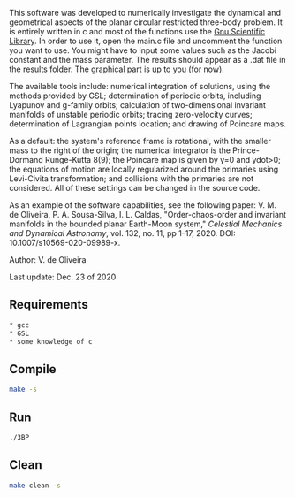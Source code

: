 This software was developed to numerically investigate the dynamical and geometrical aspects of the planar circular restricted three-body problem. It is entirely written in c and most of the functions use the [Gnu Scientific Library](https://www.gnu.org/software/gsl/). In order to use it, open the main.c file and uncomment the function you want to use. You might have to input some values such as the Jacobi constant and the mass parameter. The results should appear as a .dat file in the results folder. The graphical part is up to you (for now).

The available tools include: numerical integration of solutions, using the methods provided by GSL; determination of periodic orbits, including Lyapunov and g-family orbits; calculation of two-dimensional invariant manifolds of unstable periodic orbits; tracing zero-velocity curves; determination of Lagrangian points location; and drawing of Poincare maps.

As a default: the system's reference frame is rotational, with the smaller mass to the right of the origin; the numerical integrator is the Prince-Dormand Runge-Kutta 8(9); the Poincare map is given by y=0 and ydot>0; the equations of motion are locally regularized around the primaries using Levi-Civita transformation; and collisions with the primaries are not considered. All of these settings can be changed in the source code.

As an example of the software capabilities, see the following paper: V. M. de Oliveira, P. A. Sousa-Silva, I. L. Caldas, "Order-chaos-order and invariant manifolds in the bounded planar Earth-Moon system," *Celestial Mechanics and Dynamical Astronomy*, vol. 132, no. 11, pp 1-17, 2020. DOI: 10.1007/s10569-020-09989-x.

Author: V. de Oliveira

Last update: Dec. 23 of 2020

## Requirements
```sh
* gcc
* GSL
* some knowledge of c
```

## Compile
```sh
make -s
```

## Run
```sh
./3BP
```

## Clean
```sh
make clean -s
```
